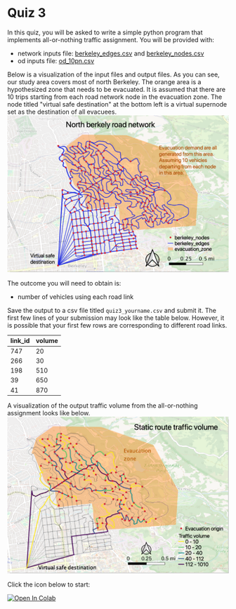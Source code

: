 # Quiz 3

In this quiz, you will be asked to write a simple python program that implements all-or-nothing traffic assignment. You will be provided with:
* network inputs file: [berkeley_edges.csv](https://raw.githubusercontent.com/UCB-CE170a/Fall2020/master/traffic_data/berkeley_edges.csv) and [berkeley_nodes.csv](https://raw.githubusercontent.com/UCB-CE170a/Fall2020/master/traffic_data/berkeley_nodes.csv)
* od inputs file: [od_10pn.csv](https://raw.githubusercontent.com/UCB-CE170a/Fall2020/master/traffic_data/od_10pn.csv)

Below is a visualization of the input files and output files. As you can see, our study area covers most of north Berkeley. The orange area is a hypothesized zone that needs to be evacuated. It is assumed that there are 10 trips starting from each road network node in the evacuation zone. The node titled "virtual safe destination" at the bottom left is a virtual supernode set as the destination of all evacuees.
![berkeley_road_network](berkeley_road_network.png "Berkeley roads")

The outcome you will need to obtain is:
* number of vehicles using each road link

Save the output to a csv file titled `quiz3_yourname.csv` and submit it. The first few lines of your submission may look like the table below. However, it is possible that your first few rows are corresponding to different road links.

| link_id | volume |
|---------|--------|
|747      |20      |
|266      |30      |
|198      |510     |
|39       |650     |
|41       |870     |

A visualization of the output traffic volume from the all-or-nothing assignment looks like below.
![static_route_results](static_route_results.png "Static assignment traffic volume")


Click the icon below to start:

[![Open In Colab](https://colab.research.google.com/assets/colab-badge.svg)](https://colab.research.google.com/github/UCB-CE170a/Fall2020/blob/master/homeworks/quiz3/quiz3_student.ipynb)
